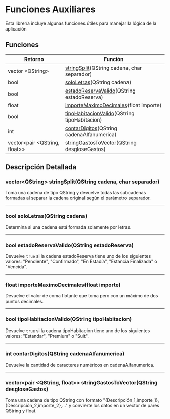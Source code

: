 # Funciones Auxiliares

Esta librería incluye algunas funciones útiles para manejar la lógica de la aplicación

## Funciones

|Retorno|Función|
|---|---|
|vector \<QString>|[stringSplit](#vectorqstring-stringsplitqstring-cadena-char-separador)(QString cadena, char separador)|
|bool|[soloLetras](#bool-sololetrasqstring-cadena)(QString cadena)|
|bool|[estadoReservaValido](#bool-estadoreservavalidoqstring-estadoreserva)(QString estadoReserva)|
|float|[importeMaximoDecimales](#float-importemaximodecimalesfloat-importe)(float importe)|
|bool|[tipoHabitacionValido](#bool-tipohabitacionvalidoqstring-tipohabitacion)(QString tipoHabitacion)|
|int|[contarDigitos](#int-contardigitosqstring-cadenaalfanumerica)(QString cadenaAlfanumerica)|
|vector<pair <QString, float>> |[stringGastosToVector](#vectorpair-qstring-float-stringgastostovectorqstring-desglosegastos)(QString desgloseGastos)|

## Descripción Detallada

### vector\<QString> stringSplit(QString cadena, char separador)

Toma una cadena de tipo QString y devuelve todas las subcadenas formadas al separar la cadena original según el parámetro separador.

***

### bool soloLetras(QString cadena)

Determina si una cadena está formada solamente por letras.

***

### bool estadoReservaValido(QString estadoReserva)

Devuelve `true` si la cadena estadoReserva tiene uno de los siguientes valores: "Pendiente", "Confirmado", "En Estadía", "Estancia Finalizada" o "Vencida".

***

### float importeMaximoDecimales(float importe)

Devuelve el valor de coma flotante que toma pero con un máximo de dos puntos decimales.

***

### bool tipoHabitacionValido(QString tipoHabitacion)

Devuelve `true` si la cadena tipoHabitacion tiene uno de los siguientes valores: "Estandar", "Premium" o "Suit".

***

### int contarDigitos(QString cadenaAlfanumerica)

Devuelve la cantidad de caracteres numéricos en cadenaAlfanumerica.

***

### vector<pair <QString, float>> stringGastosToVector(QString desgloseGastos)

Toma una cadena de tipo QString con formato "{Descripción_1,importe_1},{Descripción_2,importe_2},..." y convierte los datos en un vector de pares QString y float.
